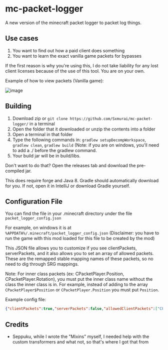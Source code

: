 # mc-packet-logger
A new version of the minecraft packet logger to packet log things.

## Use cases

1. You want to find out how a paid client does something
2. You want to learn the exact vanilla game packets for bypasses

If the first reason is why you're using this, I do not take liability for any lost client licenses because of the use of this tool. You are on your own.

Example of how to view packets (Vanilla game):

![image](https://user-images.githubusercontent.com/57580886/175831448-18846da2-3fcc-4de0-b7df-337400453400.png)

## Building

1. Download zip or `git clone https://github.com/Sxmurai/mc-packet-logger/` in a terminal
2. Open the folder that it downloaded or unzip the contents into a folder
3. Open a terminal in that folder
4. Type the following commands in: `gradlew setupDecompWorkspace`, `gradlew clean`, `gradlew build` (Note: if you are on windows, you'll need to add a ./ before the gradlew command.
5. Your build jar will be in build/libs.

Don't want to do that? Open the releases tab and download the pre-compiled jar.

This does require forge and Java 8. Gradle should automatically download for you. If not, open it in IntelliJ or download Gradle yourself.

## Configuration File

You can find the file in your .minecraft directory under the file `packet_logger_config.json`

For example, on windows it is at `%APPDATA%/.minecraft/packet_logger_config.json` (Disclaimer: you have to run the game with this mod loaded for this file to be created by the mod)

This JSON file allows you to customize if you see clientPackets, serverPackets, and it also allows you to set an array of allowed packets. These are the remapped stable mapping names of these packets, so no need to dig through SRG mappings. 

Note: For inner class packets (ex: CPacketPlayer.Position, CPacketPlayer.Rotation), you must put the inner class name without the class the inner class is in. For example, instead of adding to the array `CPacketPlayer$Position` or `CPacketPlayer.Position` you must put `Position`.

Example config file:

```json
{"clientPackets":true,"serverPackets":false,"allowedClientPackets":["CPacketPlayer", "Position", "PositionRotation"],"allowedServerPackets":[],"bind":157}
```

## Credits

- Seppuku, while I wrote the "Mixins" myself, I needed help with the custom transformers and what not, so that's where I got that from
